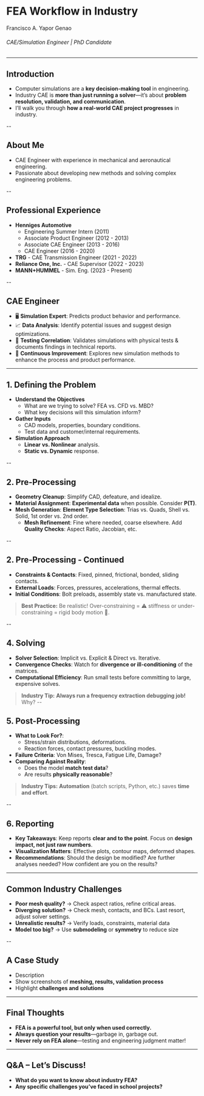 # FEA Workflow in Industry
Francisco A. Yapor Genao
###### CAE/Simulation Engineer | PhD Candidate
---

## Introduction
- Computer simulations are a **key decision-making tool** in engineering.
- Industry CAE is **more than just running a solver**—it’s about **problem resolution, validation, and communication**.  
- I’ll walk you through **how a real-world CAE project progresses** in industry. 

--
## About Me
- CAE Engineer with experience in mechanical and aeronautical engineering.
- Passionate about developing new methods and solving complex engineering problems.

--
## Professional Experience
- **Henniges Automotive**
  - Engineering Summer Intern (2011)
  - Associate Product Engineer (2012 - 2013)
  - Associate CAE Engineer (2013 - 2016)
  - CAE Engineer (2016 - 2020)
- **TRG** - CAE Transmission Engineer (2021 - 2022)
- **Reliance One, Inc.** - CAE Supervisor (2022 - 2023)
- **MANN+HUMMEL** - Sim. Eng. (2023 - Present)

--
## CAE Engineer
- 🖥️ **Simulation Expert**: Predicts product behavior and performance.
- 📈 **Data Analysis**: Identify potential issues and suggest design optimizations.
- 🧪 **Testing Correlation**: Validates simulations with physical tests & documents findings in technical reports.
- 🚀 **Continuous Improvement**: Explores new simulation methods to enhance the process and product performance.

---
## 1. Defining the Problem
- **Understand the Objectives**
  - What are we trying to solve? FEA vs. CFD vs. MBD?
  - What key decisions will this simulation inform? 
- **Gather Inputs**  
  - CAD models, properties, boundary conditions.
  - Test data and customer/internal requirements.
- **Simulation Approach**
  - **Linear vs. Nonlinear** analysis.
  - **Static vs. Dynamic** response.

--
## 2. Pre-Processing
- **Geometry Cleanup**: Simplify CAD, defeature, and idealize.
- **Material Assignment**: **Experimental data** when possible. Consider **P(T)**.
- **Mesh Generation**: **Element Type Selection**: Trias vs. Quads, Shell vs. Solid, 1st order vs. 2nd order.
  - **Mesh Refinement**: Fine where needed, coarse elsewhere. Add **Quality Checks**: Aspect Ratio, Jacobian, etc. 

--
## 2. Pre-Processing - Continued
- **Constraints & Contacts**: Fixed, pinned, frictional, bonded, sliding contacts.
- **External Loads**: Forces, pressures, accelerations, thermal effects.
- **Initial Conditions**: Bolt preloads, assembly state vs. manufactured state.
> **Best Practice:** Be realistic! Over-constraining = ⚠️ stiffness or under-constraining = rigid body motion 🚀.

--
## 4. Solving
- **Solver Selection**: Implicit vs. Explicit & Direct vs. Iterative.
- **Convergence Checks**: Watch for **divergence or ill-conditioning** of the matrices.
- **Computational Efficiency**: Run small tests before committing to large, expensive solves. 
> **Industry Tip:** **Always run a frequency extraction debugging job!** Why?
--

## 5. Post-Processing
- **What to Look For?**:
  - Stress/strain distributions, deformations.
  - Reaction forces, contact pressures, buckling modes.
- **Failure Criteria**: Von Mises, Tresca, Fatigue Life, Damage?
- **Comparing Against Reality**:
  - Does the model **match test data**?
  - Are results **physically reasonable**?  
> **Industry Tips:** **Automation** (batch scripts, Python, etc.) saves **time and effort**. 

--
## 6. Reporting 
- **Key Takeaways**: Keep reports **clear and to the point**. Focus on **design impact, not just raw numbers**.
- **Visualization Matters**: Effective plots, contour maps, deformed shapes.
- **Recommendations**: Should the design be modified? Are further analyses needed? How confident are you on the results?

---
## Common Industry Challenges
- **Poor mesh quality?** → Check aspect ratios, refine critical areas.
- **Diverging solution?** → Check mesh, contacts, and BCs. Last resort, adjust solver settings.
- **Unrealistic results?** → Verify loads, constraints, material data
- **Model too big?** → Use **submodeling** or **symmetry** to reduce size  

--
## A Case Study
- Description
- Show screenshots of **meshing, results, validation process**  
- Highlight **challenges and solutions**  

---
## Final Thoughts
- **FEA is a powerful tool, but only when used correctly.**
- **Always question your results**—garbage in, garbage out.
- **Never rely on FEA alone**—testing and engineering judgment matter!

---
## Q&A – Let’s Discuss!
- **What do you want to know about industry FEA?**  
- **Any specific challenges you’ve faced in school projects?**  
